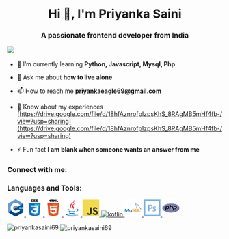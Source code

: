<h1 align="center">Hi 👋, I'm Priyanka Saini</h1>
<h3 align="center">A passionate frontend developer from India</h3>

<p align="left"> <img src="[https://drive.google.com/file/d/1wF6r1yR2Oj2vcSAnyWLKMvFZ_140dVSP/view?usp=sharing](https://drive.google.com/file/d/1baIh7-JJe5Da0mabioQCkJlUarw6ZCZg/view?usp=sharing)" /> </p>

- 🌱 I’m currently learning **Python, Javascript, Mysql, Php**

- 💬 Ask me about **how to live alone**

- 📫 How to reach me **priyankaeagle69@gmail.com**

- 📄 Know about my experiences [https://drive.google.com/file/d/18hfAznrofpIzpsKhS_8RAgMB5mHf4fb-/view?usp=sharing](https://drive.google.com/file/d/18hfAznrofpIzpsKhS_8RAgMB5mHf4fb-/view?usp=sharing)

- ⚡ Fun fact **I am blank when someone wants an answer from me**

<h3 align="left">Connect with me:</h3>
<p align="left">
</p>

<h3 align="left">Languages and Tools:</h3>
<p align="left"> <a href="https://www.w3schools.com/cpp/" target="_blank" rel="noreferrer"> <img src="https://raw.githubusercontent.com/devicons/devicon/master/icons/cplusplus/cplusplus-original.svg" alt="cplusplus" width="40" height="40"/> </a> <a href="https://www.w3schools.com/css/" target="_blank" rel="noreferrer"> <img src="https://raw.githubusercontent.com/devicons/devicon/master/icons/css3/css3-original-wordmark.svg" alt="css3" width="40" height="40"/> </a> <a href="https://www.w3.org/html/" target="_blank" rel="noreferrer"> <img src="https://raw.githubusercontent.com/devicons/devicon/master/icons/html5/html5-original-wordmark.svg" alt="html5" width="40" height="40"/> </a> <a href="https://www.java.com" target="_blank" rel="noreferrer"> <img src="https://raw.githubusercontent.com/devicons/devicon/master/icons/java/java-original.svg" alt="java" width="40" height="40"/> </a> <a href="https://developer.mozilla.org/en-US/docs/Web/JavaScript" target="_blank" rel="noreferrer"> <img src="https://raw.githubusercontent.com/devicons/devicon/master/icons/javascript/javascript-original.svg" alt="javascript" width="40" height="40"/> </a> <a href="https://kotlinlang.org" target="_blank" rel="noreferrer"> <img src="https://www.vectorlogo.zone/logos/kotlinlang/kotlinlang-icon.svg" alt="kotlin" width="40" height="40"/> </a> <a href="https://www.mysql.com/" target="_blank" rel="noreferrer"> <img src="https://raw.githubusercontent.com/devicons/devicon/master/icons/mysql/mysql-original-wordmark.svg" alt="mysql" width="40" height="40"/> </a> <a href="https://www.photoshop.com/en" target="_blank" rel="noreferrer"> <img src="https://raw.githubusercontent.com/devicons/devicon/master/icons/photoshop/photoshop-line.svg" alt="photoshop" width="40" height="40"/> </a> <a href="https://www.php.net" target="_blank" rel="noreferrer"> <img src="https://raw.githubusercontent.com/devicons/devicon/master/icons/php/php-original.svg" alt="php" width="40" height="40"/> </a> </p>

<p><img align="left" src="https://github-readme-stats.vercel.app/api/top-langs?username=priyankasaini69&show_icons=true&locale=en&layout=compact" alt="priyankasaini69" /></p>

<p>&nbsp;<img align="center" src="https://github-readme-stats.vercel.app/api?username=priyankasaini69&show_icons=true&locale=en" alt="priyankasaini69" /></p>
